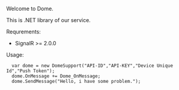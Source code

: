 Welcome to Dome.

This is .NET library of our service. 

Requrements:
 - SignalR >= 2.0.0
 
 Usage:
 
      var dome = new DomeSupport("API-ID","API-KEY","Device Unique Id","Push Token");
      dome.OnMessage += Dome_OnMessage;
      dome.SendMessage("Hello, i have some problem.");
